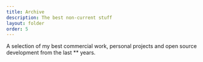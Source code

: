```yaml
---
title: Archive
description: The best non-current stuff
layout: folder
order: 5
---
```


A selection of my best <router-link to="/archive/work">commercial work</router-link>,
<router-link to="/archive/projects">personal projects</router-link> and
<router-link to="/archive/development">open source development</router-link> from the last ** years.
